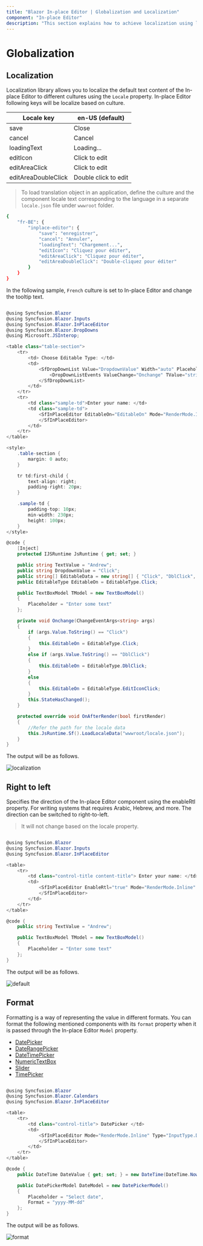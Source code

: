 ```yaml
---
title: "Blazor In-place Editor | Globalization and Localization"
component: "In-place Editor"
description: "This section explains how to achieve localization using l10n localization library and right-to-left (RTL) in the Blazor In-place Editor."
---
```


# Globalization

## Localization

Localization library allows you to localize the default text content of the In-place Editor to different cultures using the `Locale` property. In-place Editor following keys will be localize based on culture.

| Locale key | en-US (default) |
|------|------|
| save | Close |
| cancel | Cancel |
| loadingText | Loading... |
| editIcon | Click to edit |
| editAreaClick | Click to edit |
| editAreaDoubleClick | Double click to edit |

> To load translation object in an application, define the culture and the component locale text corresponding to the language in a separate `locale.json` file under `wwwroot` folder.

```bash
{
    "fr-BE": {
        "inplace-editor": {
            "save": "enregistrer",
            "cancel": "Annuler",
            "loadingText": "Chargement...",
            "editIcon": "Cliquez pour éditer",
            "editAreaClick": "Cliquez pour éditer",
            "editAreaDoubleClick": "Double-cliquez pour éditer"
        }
    }
}

```

In the following sample, `French` culture is set to In-place Editor and change the tooltip text.

```csharp

@using Syncfusion.Blazor
@using Syncfusion.Blazor.Inputs
@using Syncfusion.Blazor.InPlaceEditor
@using Syncfusion.Blazor.DropDowns
@using Microsoft.JSInterop;

<table class="table-section">
    <tr>
        <td> Choose Editable Type: </td>
        <td>
            <SfDropDownList Value="DropdownValue" Width="auto" Placeholder="Select edit type" DataSource="EditableData">
                <DropDownListEvents ValueChange="Onchange" TValue="string"></DropDownListEvents>
            </SfDropDownList>
        </td>
    </tr>
    <tr>
        <td class="sample-td">Enter your name: </td>
        <td class="sample-td">
            <SfInPlaceEditor EditableOn="EditableOn" Mode="RenderMode.Inline" Type="InputType.Text" Value="TextValue" SubmitOnEnter="true" Locale="fr-BE" Model="TModel">
            </SfInPlaceEditor>
        </td>
    </tr>
</table>

<style>
    .table-section {
        margin: 0 auto;
    }

    tr td:first-child {
        text-align: right;
        padding-right: 20px;
    }

    .sample-td {
        padding-top: 10px;
        min-width: 230px;
        height: 100px;
    }
</style>

@code {
    [Inject]
    protected IJSRuntime JsRuntime { get; set; }

    public string TextValue = "Andrew";
    public string DropdownValue = "Click";
    public string[] EditableData = new string[] { "Click", "DblClick", "EditIconClick" };
    public EditableType EditableOn = EditableType.Click;

    public TextBoxModel TModel = new TextBoxModel()
    {
        Placeholder = "Enter some text"
    };

    private void Onchange(ChangeEventArgs<string> args)
    {
        if (args.Value.ToString() == "Click")
        {
            this.EditableOn = EditableType.Click;
        }
        else if (args.Value.ToString() == "DblClick")
        {
            this.EditableOn = EditableType.DblClick;
        }
        else
        {
            this.EditableOn = EditableType.EditIconClick;
        }
        this.StateHasChanged();
    }

    protected override void OnAfterRender(bool firstRender)
    {
        //Refer the path for the locale data
        this.JsRuntime.Sf().LoadLocaleData("wwwroot/locale.json");
    }
}

```

The output will be as follows.

![localization](./images/inplace-locale.png)

## Right to left

Specifies the direction of the In-place Editor component using the enableRtl property. For writing systems that requires Arabic, Hebrew, and more. The direction can be switched to right-to-left.

> It will not change based on the locale property.

```csharp

@using Syncfusion.Blazor
@using Syncfusion.Blazor.Inputs
@using Syncfusion.Blazor.InPlaceEditor

<table>
    <tr>
        <td class="control-title content-title"> Enter your name: </td>
        <td>
            <SfInPlaceEditor EnableRtl="true" Mode="RenderMode.Inline" Type="InputType.Text" Value="@TextValue" SubmitOnEnter="true" Model="@TModel">
            </SfInPlaceEditor>
        </td>
    </tr>
</table>

@code {
    public string TextValue = "Andrew";

    public TextBoxModel TModel = new TextBoxModel()
    {
        Placeholder = "Enter some text"
    };
}

```

The output will be as follows.

![default](./images/default.png)

## Format

Formatting is a way of representing the value in different formats. You can format the following mentioned components with its `format` property when it is passed through the In-place Editor `Model` property.

* [DatePicker](../datepicker/date-format/)
* [DateRangePicker](../daterangepicker/globalization/)
* [DateTimePicker](../datetimepicker/globalization/)
* [NumericTextBox](../numerictextbox/formats/#custom-formats)
* [Slider](../slider/format/)
* [TimePicker](../timepicker/globalization/)

```csharp

@using Syncfusion.Blazor
@using Syncfusion.Blazor.Calendars
@using Syncfusion.Blazor.InPlaceEditor

<table>
    <tr>
        <td class="control-title"> DatePicker </td>
        <td>
            <SfInPlaceEditor Mode="RenderMode.Inline" Type="InputType.Date" Value="@DateValue" Model="@DateModel">
            </SfInPlaceEditor>
        </td>
    </tr>
</table>

@code {
    public DateTime DateValue { get; set; } = new DateTime(DateTime.Now.Year, DateTime.Now.Month, DateTime.Now.Day);

    public DatePickerModel DateModel = new DatePickerModel()
    {
        Placeholder = "Select date",
        Format = "yyyy-MM-dd"
    };
}

```

The output will be as follows.

![format](./images/format.png)